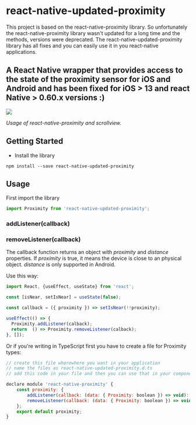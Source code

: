 

# react-native-updated-proximity


This project is based on the react-native-proximity library. So unfortunately the react-native-proximity library wasn't updated for a long time and the methods, versions were deprecated. The react-native-updated-proximity library has all fixes and you can easily use it in you react-native applications.

## A React Native wrapper that provides access to the state of the proximity sensor for iOS and Android and has been fixed for iOS > 13 and react Native > 0.60.x versions :)

![](https://github.com/williambout/react-native-proximity/raw/master/demo.gif)

*Usage of react-native-proximity and scrollview.*

## Getting Started

- Install the library 
```shell
npm install --save react-native-updated-proximity
```

## Usage

First import the library

```javascript
import Proximity from 'react-native-updated-proximity';
```

### addListener(callback)
### removeListener(callback)

The callback function returns an object with *proximity* and *distance* properties. If *proximity* is true, it means the device is close to an physical object. *distance* is only supported in Android.


Use this way:

```javascript
import React, {useEffect, useState} from 'react';

const [isNear, setIsNear] = useState(false);

const callback = ({ proximity }) => setIsNear(!!proximity);

useEffect(() => {
  Proximity.addListener(calback);
  return  () => Proximity.removeListener(calback);
}, []);
```

Or if you're writing in TypeScript first you have to create a file for Proximity types:

```javascript
// create this file wherewhere you want in your application
// name the files as react-native-updated-proximity.d.ts
// add this code in your file and then you can use that in your component

declare module 'react-native-proximity' {
    const proximity: {
        addListener(callback: (data: { Proximity: boolean }) => void): void;
        removeListener(callback: (data: { Proximity: boolean }) => void): void;
    };
    export default proximity;
}
```
